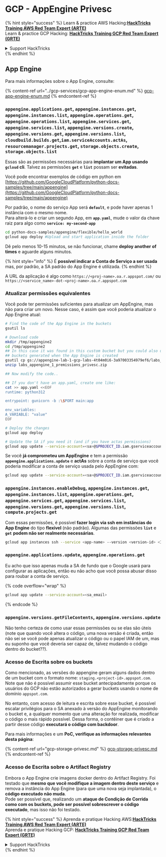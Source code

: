 # GCP - AppEngine Privesc

{% hint style="success" %}
Learn & practice AWS Hacking:<img src="../../../.gitbook/assets/image (1).png" alt="" data-size="line">[**HackTricks Training AWS Red Team Expert (ARTE)**](https://training.hacktricks.xyz/courses/arte)<img src="../../../.gitbook/assets/image (1).png" alt="" data-size="line">\
Learn & practice GCP Hacking: <img src="../../../.gitbook/assets/image (2).png" alt="" data-size="line">[**HackTricks Training GCP Red Team Expert (GRTE)**<img src="../../../.gitbook/assets/image (2).png" alt="" data-size="line">](https://training.hacktricks.xyz/courses/grte)

<details>

<summary>Support HackTricks</summary>

* Check the [**subscription plans**](https://github.com/sponsors/carlospolop)!
* **Join the** 💬 [**Discord group**](https://discord.gg/hRep4RUj7f) or the [**telegram group**](https://t.me/peass) or **follow** us on **Twitter** 🐦 [**@hacktricks\_live**](https://twitter.com/hacktricks\_live)**.**
* **Share hacking tricks by submitting PRs to the** [**HackTricks**](https://github.com/carlospolop/hacktricks) and [**HackTricks Cloud**](https://github.com/carlospolop/hacktricks-cloud) github repos.

</details>
{% endhint %}

## App Engine

Para mais informações sobre o App Engine, consulte:

{% content-ref url="../gcp-services/gcp-app-engine-enum.md" %}
[gcp-app-engine-enum.md](../gcp-services/gcp-app-engine-enum.md)
{% endcontent-ref %}

### `appengine.applications.get`, `appengine.instances.get`, `appengine.instances.list`, `appengine.operations.get`, `appengine.operations.list`, `appengine.services.get`, `appengine.services.list`, `appengine.versions.create`, `appengine.versions.get`, `appengine.versions.list`, `cloudbuild.builds.get`,`iam.serviceAccounts.actAs`, `resourcemanager.projects.get`, `storage.objects.create`, `storage.objects.list`

Essas são as permissões necessárias para **implantar um App usando `gcloud` cli**. Talvez as permissões **`get`** e **`list`** possam ser **evitadas**.

Você pode encontrar exemplos de código em python em [https://github.com/GoogleCloudPlatform/python-docs-samples/tree/main/appengine](https://github.com/GoogleCloudPlatform/python-docs-samples/tree/main/appengine)

Por padrão, o nome do serviço App será **`default`**, e pode haver apenas 1 instância com o mesmo nome.\
Para alterá-lo e criar um segundo App, em **`app.yaml`**, mude o valor da chave raiz para algo como **`service: my-second-app`**
```bash
cd python-docs-samples/appengine/flexible/hello_world
gcloud app deploy #Upload and start application inside the folder
```
Dê pelo menos 10-15 minutos, se não funcionar, chame **deploy another of times** e aguarde alguns minutos.

{% hint style="info" %}
É **possível indicar a Conta de Serviço a ser usada** mas, por padrão, a SA padrão do App Engine é utilizada.
{% endhint %}

A URL da aplicação é algo como `https://<proj-name>.oa.r.appspot.com/` ou `https://<service_name>-dot-<proj-name>.oa.r.appspot.com`

### Atualizar permissões equivalentes

Você pode ter permissões suficientes para atualizar um AppEngine, mas não para criar um novo. Nesse caso, é assim que você poderia atualizar o App Engine atual:
```bash
# Find the code of the App Engine in the buckets
gsutil ls

# Download code
mkdir /tmp/appengine2
cd /tmp/appengine2
## In this case it was found in this custom bucket but you could also use the
## buckets generated when the App Engine is created
gsutil cp gs://appengine-lab-1-gcp-labs-4t04m0i6-3a97003354979ef6/labs_appengine_1_premissions_privesc.zip .
unzip labs_appengine_1_premissions_privesc.zip

## Now modify the code..

## If you don't have an app.yaml, create one like:
cat >> app.yaml <<EOF
runtime: python312

entrypoint: gunicorn -b :\$PORT main:app

env_variables:
A_VARIABLE: "value"
EOF

# Deploy the changes
gcloud app deploy

# Update the SA if you need it (and if you have actas permissions)
gcloud app update --service-account=<sa>@$PROJECT_ID.iam.gserviceaccount.com
```
Se você **já comprometeu um AppEngine** e tem a permissão **`appengine.applications.update`** e **actAs** sobre a conta de serviço que você poderia modificar a conta de serviço usada pelo AppEngine com:
```bash
gcloud app update --service-account=<sa>@$PROJECT_ID.iam.gserviceaccount.com
```
### `appengine.instances.enableDebug`, `appengine.instances.get`, `appengine.instances.list`, `appengine.operations.get`, `appengine.services.get`, `appengine.services.list`, `appengine.versions.get`, `appengine.versions.list`, `compute.projects.get`

Com essas permissões, é possível **fazer login via ssh em instâncias do App Engine** do tipo **flexível** (não padrão). Algumas das permissões **`list`** e **`get`** **podem não ser realmente necessárias**.
```bash
gcloud app instances ssh --service <app-name> --version <version-id> <ID>
```
### `appengine.applications.update`, `appengine.operations.get`

Eu acho que isso apenas muda a SA de fundo que o Google usará para configurar as aplicações, então eu não acho que você possa abusar disso para roubar a conta de serviço.

{% code overflow="wrap" %}
```bash
gcloud app update --service-account=<sa_email>
```
{% endcode %}

### `appengine.versions.getFileContents`, `appengine.versions.update`

Não tenho certeza de como usar essas permissões ou se elas são úteis (note que quando você altera o código, uma nova versão é criada, então não sei se você pode apenas atualizar o código ou o papel IAM de um, mas eu suponho que você deveria ser capaz de, talvez mudando o código dentro do bucket??).

### Acesso de Escrita sobre os buckets

Como mencionado, as versões do appengine geram alguns dados dentro de um bucket com o formato nome: `staging.<project-id>.appspot.com`. Note que não é possível assumir esse bucket antecipadamente porque os usuários do GCP não estão autorizados a gerar buckets usando o nome de domínio `appspot.com`.

No entanto, com acesso de leitura e escrita sobre esse bucket, é possível escalar privilégios para o SA anexado à versão do AppEngine monitorando o bucket e, a qualquer momento que uma alteração for realizada, modificar o código o mais rápido possível. Dessa forma, o contêiner que é criado a partir desse código **executará o código com backdoor**.

Para mais informações e um **PoC, verifique as informações relevantes desta página**:

{% content-ref url="gcp-storage-privesc.md" %}
[gcp-storage-privesc.md](gcp-storage-privesc.md)
{% endcontent-ref %}

### Acesso de Escrita sobre o Artifact Registry

Embora o App Engine crie imagens docker dentro do Artifact Registry. Foi testado que **mesmo que você modifique a imagem dentro deste serviço** e remova a instância do App Engine (para que uma nova seja implantada), o **código executado não muda**.\
Pode ser possível que, realizando um **ataque de Condição de Corrida como com os buckets, pode ser possível sobrescrever o código executado**, mas isso não foi testado.

{% hint style="success" %}
Aprenda e pratique Hacking AWS:<img src="../../../.gitbook/assets/image (1).png" alt="" data-size="line">[**HackTricks Training AWS Red Team Expert (ARTE)**](https://training.hacktricks.xyz/courses/arte)<img src="../../../.gitbook/assets/image (1).png" alt="" data-size="line">\
Aprenda e pratique Hacking GCP: <img src="../../../.gitbook/assets/image (2).png" alt="" data-size="line">[**HackTricks Training GCP Red Team Expert (GRTE)**<img src="../../../.gitbook/assets/image (2).png" alt="" data-size="line">](https://training.hacktricks.xyz/courses/grte)

<details>

<summary>Support HackTricks</summary>

* Confira os [**planos de assinatura**](https://github.com/sponsors/carlospolop)!
* **Junte-se ao** 💬 [**grupo do Discord**](https://discord.gg/hRep4RUj7f) ou ao [**grupo do telegram**](https://t.me/peass) ou **siga**-nos no **Twitter** 🐦 [**@hacktricks\_live**](https://twitter.com/hacktricks\_live)**.**
* **Compartilhe truques de hacking enviando PRs para os repositórios do** [**HackTricks**](https://github.com/carlospolop/hacktricks) e [**HackTricks Cloud**](https://github.com/carlospolop/hacktricks-cloud).

</details>
{% endhint %}
